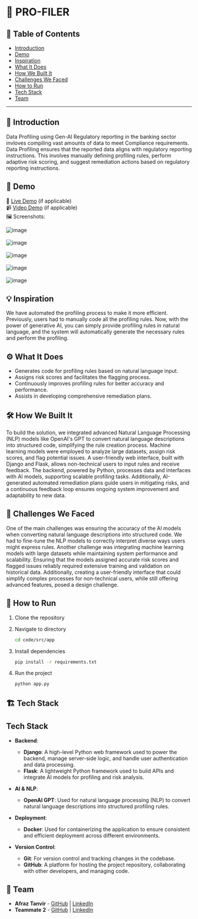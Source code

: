 # 🚀 PRO-FILER

## 📌 Table of Contents

- [Introduction](#introduction)
- [Demo](#demo)
- [Inspiration](#inspiration)
- [What It Does](#what-it-does)
- [How We Built It](#how-we-built-it)
- [Challenges We Faced](#challenges-we-faced)
- [How to Run](#how-to-run)
- [Tech Stack](#tech-stack)
- [Team](#team)

---

## 🎯 Introduction

Data Profiling using Gen-AI Regulatory reporting in the banking sector invloves compiling vast amounts of data to meet Compliance requirements. Data Profiling ensures that the reported data aligns with regulatory reporting instructions. This involves manually defining profiling rules, perform adaptive risk scoring, and suggest remediation actions based on regulatory reporting instructions.

## 🎥 Demo

🔗 [Live Demo](#) (if applicable)  
📹 [Video Demo](#) (if applicable)  
🖼️ Screenshots:

![image](https://github.com/user-attachments/assets/aac9fa9f-2eb7-4852-92e7-3ebb3130af66)
<br><br>
![image](https://github.com/user-attachments/assets/a27b2c08-cfe3-403d-8aca-81b6b653aa04)
<br><br>
![image](https://github.com/user-attachments/assets/ce34372d-eaf2-47b6-8cdd-afd6ac2c93f2)
<br><br>
![image](https://github.com/user-attachments/assets/639962fb-d50e-4f67-918e-d117d009d715)
<br><br>
![image](https://github.com/user-attachments/assets/43bcf508-5319-48c7-809f-36d7f3b7cdcf)


## 💡 Inspiration

We have automated the profiling process to make it more efficient. Previously, users had to manually code all the profiling rules. Now, with the power of generative AI, you can simply provide profiling rules in natural language, and the system will automatically generate the necessary rules and perform the profiling.

## ⚙️ What It Does

* Generates code for profiling rules based on natural language input.
* Assigns risk scores and facilitates the flagging process.
* Continuously improves profiling rules for better accuracy and performance.
* Assists in developing comprehensive remediation plans.

## 🛠️ How We Built It

To build the solution, we integrated advanced Natural Language Processing (NLP) models like OpenAI's GPT to convert natural language descriptions into structured code, simplifying the rule creation process. Machine learning models were employed to analyze large datasets, assign risk scores, and flag potential issues. A user-friendly web interface, built with Django and Flask, allows non-technical users to input rules and receive feedback. The backend, powered by Python, processes data and interfaces with AI models, supporting scalable profiling tasks. Additionally, AI-generated automated remediation plans guide users in mitigating risks, and a continuous feedback loop ensures ongoing system improvement and adaptability to new data.

## 🚧 Challenges We Faced

One of the main challenges was ensuring the accuracy of the AI models when converting natural language descriptions into structured code. We had to fine-tune the NLP models to correctly interpret diverse ways users might express rules. Another challenge was integrating machine learning models with large datasets while maintaining system performance and scalability. Ensuring that the models assigned accurate risk scores and flagged issues reliably required extensive training and validation on historical data. Additionally, creating a user-friendly interface that could simplify complex processes for non-technical users, while still offering advanced features, posed a design challenge.

## 🏃 How to Run

1. Clone the repository

2. Navigate to directory
   ```sh
   cd code/src/app
   ```
   
3. Install dependencies
   ```sh
   pip install -r requirements.txt
   ```
4. Run the project
   ```sh
   python app.py
   ```

## 🏗️ Tech Stack

## Tech Stack

- **Backend**:  
  - **Django**: A high-level Python web framework used to power the backend, manage server-side logic, and handle user authentication and data processing.
  - **Flask**: A lightweight Python framework used to build APIs and integrate AI models for profiling and risk analysis.

- **AI & NLP**:  
  - **OpenAI GPT**: Used for natural language processing (NLP) to convert natural language descriptions into structured profiling rules.

- **Deployment**:  
  - **Docker**: Used for containerizing the application to ensure consistent and efficient deployment across different environments.

- **Version Control**:  
  - **Git**: For version control and tracking changes in the codebase.
  - **GitHub**: A platform for hosting the project repository, collaborating with other developers, and managing code.

## 👥 Team

- **Afraz Tanvir** - [GitHub](https://github.com/A-Tanz) | [LinkedIn](https://www.linkedin.com/in/afraz-tanvir/)
- **Teammate 2** - [GitHub](#) | [LinkedIn](#)
